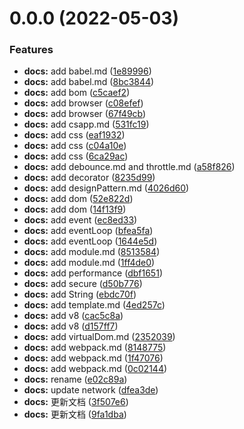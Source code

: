 # 0.0.0 (2022-05-03)

### Features

- **docs:** add babel.md ([1e89996](https://github.com/air-supply94/zhouhaifei-study-note/commit/1e8999628e8896e2e4c446af931018381c609982))
- **docs:** add babel.md ([8bc3844](https://github.com/air-supply94/zhouhaifei-study-note/commit/8bc384485c69efc8fbc1988fcf8f2883958bafac))
- **docs:** add bom ([c5caef2](https://github.com/air-supply94/zhouhaifei-study-note/commit/c5caef21a3be405ad196a156d0f1d8034ce30c24))
- **docs:** add browser ([c08efef](https://github.com/air-supply94/zhouhaifei-study-note/commit/c08efef2d6bec3c83fe65e73924128db22d05d50))
- **docs:** add browser ([67f49cb](https://github.com/air-supply94/zhouhaifei-study-note/commit/67f49cb3976c177956199b6ad89f2cfe9c11f29c))
- **docs:** add csapp.md ([531fc19](https://github.com/air-supply94/zhouhaifei-study-note/commit/531fc19d1a858683bfa8aede7a5b4198f25eec2e))
- **docs:** add css ([eaf1932](https://github.com/air-supply94/zhouhaifei-study-note/commit/eaf1932bc7b26d2010095e7ed029a56aa671207d))
- **docs:** add css ([c04a10e](https://github.com/air-supply94/zhouhaifei-study-note/commit/c04a10e293fa0bc292670cc5cd0891f00b35ee92))
- **docs:** add css ([6ca29ac](https://github.com/air-supply94/zhouhaifei-study-note/commit/6ca29ac093361bed911ab6d86f050e59690bffd3))
- **docs:** add debounce.md and throttle.md ([a58f826](https://github.com/air-supply94/zhouhaifei-study-note/commit/a58f826a382464de9b318a62087b300b1646358f))
- **docs:** add decorator ([8235d99](https://github.com/air-supply94/zhouhaifei-study-note/commit/8235d99cd635250eb29745d6874664335128ccea))
- **docs:** add designPattern.md ([4026d60](https://github.com/air-supply94/zhouhaifei-study-note/commit/4026d60f41cb5b528571f9b81e7140c643ae5d72))
- **docs:** add dom ([52e822d](https://github.com/air-supply94/zhouhaifei-study-note/commit/52e822d518a5723960c472055a1a21254c392333))
- **docs:** add dom ([14f13f9](https://github.com/air-supply94/zhouhaifei-study-note/commit/14f13f95e61187f7738beb74a6d08777064b2805))
- **docs:** add event ([ec8ed33](https://github.com/air-supply94/zhouhaifei-study-note/commit/ec8ed330274719f4e05347fe6f0d7a1a7722bc8e))
- **docs:** add eventLoop ([bfea5fa](https://github.com/air-supply94/zhouhaifei-study-note/commit/bfea5faa3fa895a9af7a51e568c5a4160c2ec2b7))
- **docs:** add eventLoop ([1644e5d](https://github.com/air-supply94/zhouhaifei-study-note/commit/1644e5dcf1978b164d6ae443dbb6da76ceab74d1))
- **docs:** add module.md ([8513584](https://github.com/air-supply94/zhouhaifei-study-note/commit/85135849661657540f3682b8a6c90bbe3777f40d))
- **docs:** add module.md ([1ff4de0](https://github.com/air-supply94/zhouhaifei-study-note/commit/1ff4de0d24262011910af9aa4b53d640a65a1a2d))
- **docs:** add performance ([dbf1651](https://github.com/air-supply94/zhouhaifei-study-note/commit/dbf165141bbfb6e2743d22c9d3ae5c55da96e34a))
- **docs:** add secure ([d50b776](https://github.com/air-supply94/zhouhaifei-study-note/commit/d50b7763791cb9221bbba40d092d1eabded8d5dd))
- **docs:** add String ([ebdc70f](https://github.com/air-supply94/zhouhaifei-study-note/commit/ebdc70f8d6c741d67386aa4e60a33777a4b8eb06))
- **docs:** add template.md ([4ed257c](https://github.com/air-supply94/zhouhaifei-study-note/commit/4ed257c711d8a4d52e210f86a05aea9635fab363))
- **docs:** add v8 ([cac5c8a](https://github.com/air-supply94/zhouhaifei-study-note/commit/cac5c8a10707e54a1897107652f001a2be06b221))
- **docs:** add v8 ([d157ff7](https://github.com/air-supply94/zhouhaifei-study-note/commit/d157ff75035e9cc031978b5ba541168835edf748))
- **docs:** add virtualDom.md ([2352039](https://github.com/air-supply94/zhouhaifei-study-note/commit/23520399f6a08377229d921a687f25717476166f))
- **docs:** add webpack.md ([8148775](https://github.com/air-supply94/zhouhaifei-study-note/commit/814877565024c5b581d1957020f25779041b9cb6))
- **docs:** add webpack.md ([1f47076](https://github.com/air-supply94/zhouhaifei-study-note/commit/1f470762ff2ff555d8e619681de54cb3efc5e3c6))
- **docs:** add webpack.md ([0c02144](https://github.com/air-supply94/zhouhaifei-study-note/commit/0c02144695b4e047038c62c6ef13f401f5e3ecdf))
- **docs:** rename ([e02c89a](https://github.com/air-supply94/zhouhaifei-study-note/commit/e02c89ab5bc736fead8a049764affe13124e827f))
- **docs:** update network ([dfea3de](https://github.com/air-supply94/zhouhaifei-study-note/commit/dfea3de23a60d76158091d18c7c213534bda69d4))
- **docs:** 更新文档 ([3f507e6](https://github.com/air-supply94/zhouhaifei-study-note/commit/3f507e6103c8852dc7dd351963aeb6975646c7da))
- **docs:** 更新文档 ([9fa1dba](https://github.com/air-supply94/zhouhaifei-study-note/commit/9fa1dba5d8d83c853a9da096157a4de08901e0fb))
